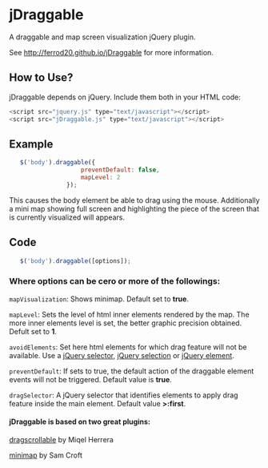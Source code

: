 jDraggable
==========

A draggable and map screen visualization jQuery plugin. 

See http://ferrod20.github.io/jDraggable for more information.

## How to Use?

jDraggable depends on jQuery. Include them both in your HTML code:

```javascript
<script src="jquery.js" type="text/javascript"></script>
<script src="jDraggable.js" type="text/javascript"></script>
```

## Example

```javascript
   $('body').draggable({
                    preventDefault: false,
                    mapLevel: 2
                });
```

This causes the body element be able to drag using the mouse. Additionally a mini map showing full screen and highlighting the piece of the screen that is currently visualized will appears.

## Code

```javascript
   $('body').draggable([options]);
```

### Where options can be cero or more of the followings:

`mapVisualization`: Shows minimap. Default set to **true**.

`mapLevel`: Sets the level of html inner elements rendered by the map. The more inner elements level is set, the better graphic precision obtained. Defult set to **1**.

`avoidElements`: Set here html elements for which drag feature will not be available. Use a [jQuery selector](http://api.jquery.com/Types/#Selector), [jQuery selection](http://api.jquery.com/Types/#jQuery) or [jQuery element](http://api.jquery.com/Types/#Element).

`preventDefault`: If sets to true, the default action of the draggable element events will not be triggered. Default value is **true**.

`dragSelector`: A jQuery selector that identifies elements to apply drag feature inside the main element. Default value **>:first**.

#### jDraggable is based on two great plugins:

[dragscrollable](http://hitconsultants.com/dragscroll_scrollsync/scrollpane.html) by Miqel Herrera

[minimap](https://github.com/samcroft/mini-map) by Sam Croft
